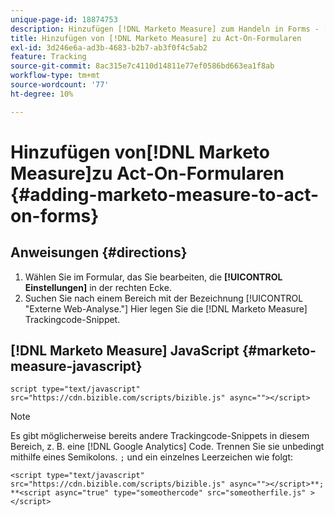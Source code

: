 ```yaml
---
unique-page-id: 18874753
description: Hinzufügen [!DNL Marketo Measure] zum Handeln in Forms - [!DNL Marketo Measure] - Produktdokumentation
title: Hinzufügen von [!DNL Marketo Measure] zu Act-On-Formularen
exl-id: 3d246e6a-ad3b-4683-b2b7-ab3f0f4c5ab2
feature: Tracking
source-git-commit: 8ac315e7c4110d14811e77ef0586bd663ea1f8ab
workflow-type: tm+mt
source-wordcount: '77'
ht-degree: 10%

---
```


# Hinzufügen von[!DNL Marketo Measure]zu Act-On-Formularen {#adding-marketo-measure-to-act-on-forms}

## Anweisungen {#directions}

1. Wählen Sie im Formular, das Sie bearbeiten, die **[!UICONTROL Einstellungen]** in der rechten Ecke.
1. Suchen Sie nach einem Bereich mit der Bezeichnung [!UICONTROL &quot;Externe Web-Analyse.&quot;] Hier legen Sie die [!DNL Marketo Measure] Trackingcode-Snippet.

## [!DNL Marketo Measure] JavaScript {#marketo-measure-javascript}

`script type="text/javascript" src="https://cdn.bizible.com/scripts/bizible.js" async=""></script>`

>[!NOTE]
>
>Es gibt möglicherweise bereits andere Trackingcode-Snippets in diesem Bereich, z. B. eine [!DNL Google Analytics] Code. Trennen Sie sie unbedingt mithilfe eines Semikolons. `;` und ein einzelnes Leerzeichen wie folgt:
>
>`<script type="text/javascript" src="https://cdn.bizible.com/scripts/bizible.js" async=""></script>**; **<script async="true" type="someothercode" src="someotherfile.js" ></script>`
